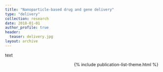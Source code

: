 ```yaml
---
title: "Nanoparticle-based drug and gene delivery"
type: "delivery"
collection: research
date: 2018-01-01
author_profile: true
header:
  teaser: delivery.jpg
layout: archive
---
```


text

<div style="text-align: right"> 

{% include publication-list-theme.html %}
